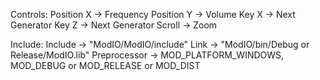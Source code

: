
Controls:
	Position X -> Frequency
	Position Y -> Volume
	Key X -> Next Generator
	Key Z -> Next Generator
	Scroll -> Zoom
	
Include:
	Include -> "ModIO/ModIO/include"
	Link -> "ModIO/bin/Debug or Release/ModIO.lib"
	Preprocessor -> MOD_PLATFORM_WINDOWS, MOD_DEBUG or MOD_RELEASE or MOD_DIST
